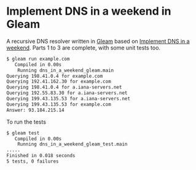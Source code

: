 # Implement DNS in a weekend in Gleam

A recursive DNS resolver written in [Gleam](https://gleam.run/) based on
[Implement DNS in a weekend](https://implement-dns.wizardzines.com/). Parts 1 to 3 are complete, with some unit tests
too.

```sh
$ gleam run example.com
   Compiled in 0.00s
    Running dns_in_a_weekend_gleam.main
Querying 198.41.0.4 for example.com
Querying 192.41.162.30 for example.com
Querying 198.41.0.4 for a.iana-servers.net
Querying 192.55.83.30 for a.iana-servers.net
Querying 199.43.135.53 for a.iana-servers.net
Querying 199.43.135.53 for example.com
Answer: 93.184.215.14
```

To run the tests

```sh
$ gleam test
   Compiled in 0.00s
    Running dns_in_a_weekend_gleam_test.main
.....
Finished in 0.018 seconds
5 tests, 0 failures
```
